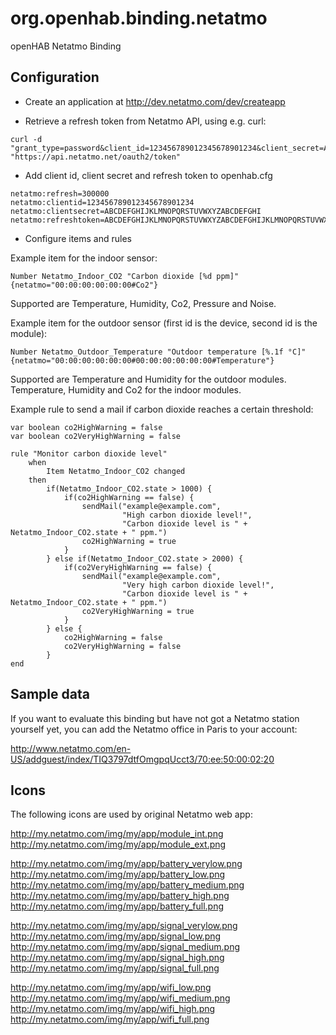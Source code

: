 org.openhab.binding.netatmo
===========================

openHAB Netatmo Binding

Configuration
-------------

* Create an application at http://dev.netatmo.com/dev/createapp

* Retrieve a refresh token from Netatmo API, using e.g. curl:

```
curl -d "grant_type=password&client_id=123456789012345678901234&client_secret=ABCDEFGHIJKLMNOPQRSTUVWXYZABCDEFGHI&username=example@example.com&password=example" "https://api.netatmo.net/oauth2/token"
```

* Add client id, client secret and refresh token to openhab.cfg

```
netatmo:refresh=300000
netatmo:clientid=123456789012345678901234
netatmo:clientsecret=ABCDEFGHIJKLMNOPQRSTUVWXYZABCDEFGHI
netatmo:refreshtoken=ABCDEFGHIJKLMNOPQRSTUVWXYZABCDEFGHIJKLMNOPQRSTUVWXYZABCDE
```

* Configure items and rules

Example item for the indoor sensor:
```
Number Netatmo_Indoor_CO2 "Carbon dioxide [%d ppm]" {netatmo="00:00:00:00:00:00#Co2"}
```

Supported are Temperature, Humidity, Co2, Pressure and Noise.

Example item for the outdoor sensor (first id is the device, second id is the module):
```
Number Netatmo_Outdoor_Temperature "Outdoor temperature [%.1f °C]" {netatmo="00:00:00:00:00:00#00:00:00:00:00:00#Temperature"}
```

Supported are Temperature and Humidity for the outdoor modules. Temperature, Humidity and Co2 for the indoor modules.

Example rule to send a mail if carbon dioxide reaches a certain threshold:
```
var boolean co2HighWarning = false
var boolean co2VeryHighWarning = false

rule "Monitor carbon dioxide level"
	when
		Item Netatmo_Indoor_CO2 changed
	then
		if(Netatmo_Indoor_CO2.state > 1000) {
			if(co2HighWarning == false) {
				sendMail("example@example.com",
				         "High carbon dioxide level!",
				         "Carbon dioxide level is " + Netatmo_Indoor_CO2.state + " ppm.")
				co2HighWarning = true
			}
		} else if(Netatmo_Indoor_CO2.state > 2000) {
			if(co2VeryHighWarning == false) {
				sendMail("example@example.com",
				         "Very high carbon dioxide level!",
				         "Carbon dioxide level is " + Netatmo_Indoor_CO2.state + " ppm.")
				co2VeryHighWarning = true
			}
		} else {
			co2HighWarning = false
			co2VeryHighWarning = false
		}
end
```

Sample data
-----------
If you want to evaluate this binding but have not got a Netatmo station yourself
yet, you can add the Netatmo office in Paris to your account:

http://www.netatmo.com/en-US/addguest/index/TIQ3797dtfOmgpqUcct3/70:ee:50:00:02:20

Icons
-----
The following icons are used by original Netatmo web app:

http://my.netatmo.com/img/my/app/module_int.png
http://my.netatmo.com/img/my/app/module_ext.png

http://my.netatmo.com/img/my/app/battery_verylow.png
http://my.netatmo.com/img/my/app/battery_low.png
http://my.netatmo.com/img/my/app/battery_medium.png
http://my.netatmo.com/img/my/app/battery_high.png
http://my.netatmo.com/img/my/app/battery_full.png

http://my.netatmo.com/img/my/app/signal_verylow.png
http://my.netatmo.com/img/my/app/signal_low.png
http://my.netatmo.com/img/my/app/signal_medium.png
http://my.netatmo.com/img/my/app/signal_high.png
http://my.netatmo.com/img/my/app/signal_full.png

http://my.netatmo.com/img/my/app/wifi_low.png
http://my.netatmo.com/img/my/app/wifi_medium.png
http://my.netatmo.com/img/my/app/wifi_high.png
http://my.netatmo.com/img/my/app/wifi_full.png
